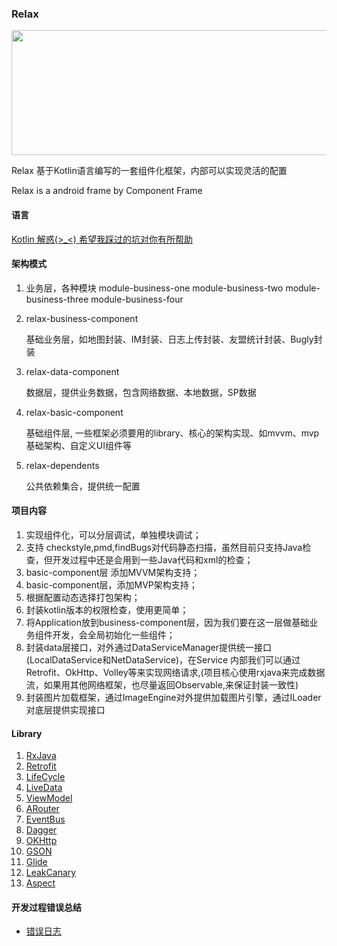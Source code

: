 ### Relax

<div align="center">
<img width="900" height="200" src="https://github.com/UCodeUStory/Relax/blob/master/source/relax.png"/>
</div>


Relax 基于Kotlin语言编写的一套组件化框架，内部可以实现灵活的配置

Relax is a android frame by Component Frame

#### 语言
[Kotlin 解惑(>_<) 希望我踩过的坑对你有所帮助](https://github.com/UCodeUStory/Relax/tree/master/source/kotlin.md)


#### 架构模式

1. 业务层，各种模块 module-business-one   module-business-two   module-business-three   module-business-four

2. relax-business-component

      基础业务层，如地图封装、IM封装、日志上传封装、友盟统计封装、Bugly封装

3. relax-data-component

      数据层，提供业务数据，包含网络数据、本地数据，SP数据

4. relax-basic-component

      基础组件层, 一些框架必须要用的library、核心的架构实现、如mvvm、mvp基础架构、自定义UI组件等

5. relax-dependents

      公共依赖集合，提供统一配置


#### 项目内容

1. 实现组件化，可以分层调试，单独模块调试；
2. 支持 checkstyle,pmd,findBugs对代码静态扫描，虽然目前只支持Java检查，但开发过程中还是会用到一些Java代码和xml的检查；
3. basic-component层 添加MVVM架构支持；
4. basic-component层，添加MVP架构支持；
5. 根据配置动态选择打包架构；
6. 封装kotlin版本的权限检查，使用更简单；
7. 将Application放到business-component层，因为我们要在这一层做基础业务组件开发，会全局初始化一些组件；
8. 封装data层接口，对外通过DataServiceManager提供统一接口(LocalDataService和NetDataService)，在Service
内部我们可以通过Retrofit、OkHttp、Volley等来实现网络请求,(项目核心使用rxjava来完成数据流，如果用其他网络框架，也尽量返回Observable,来保证封装一致性)
9. 封装图片加载框架，通过ImageEngine对外提供加载图片引擎，通过ILoader对底层提供实现接口



#### Library

1. [RxJava](https://github.com/ReactiveX/RxJava)
2. [Retrofit](https://github.com/square/retrofit)
3. [LifeCycle]()
4. [LiveData]()
5. [ViewModel]()
6. [ARouter](https://github.com/alibaba/ARouter)
7. [EventBus](http://greenrobot.org/eventbus/)
8. [Dagger](https://google.github.io/dagger/android)
9. [OKHttp](https://github.com/square/okhttp)
10. [GSON](https://github.com/google/gson)
11. [Glide](https://github.com/bumptech/glide)
12. [LeakCanary](https://github.com/square/leakcanary)
13. [Aspect](http://mvnrepository.com/artifact/org.aspectj/aspectjtools)



#### 开发过程错误总结
- [错误日志](https://github.com/UCodeUStory/Relax/tree/master/source/error_note.md)







